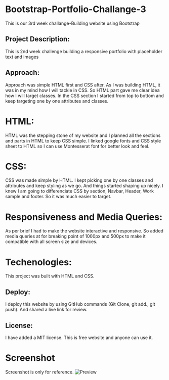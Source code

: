 # Bootstrap-Portfolio-Challange-3
This is our 3rd week challange-Building website using Bootstrap


## Project Description:
This is 2nd week challenge building a responsive portfolio with placeholder text and images


## Approach:
Approach was simple HTML first and CSS after. As I was building HTML, it was in my mind how I will tackle in CSS. So HTML part gave me clear idea how I will
target classes. In the CSS section I started from top to bottom and keep targeting one by one attributes and classes.


# HTML:
HTML was the stepping stone of my website and I planned all the sections and parts in HTML to keep CSS simple. 
I linked google fonts and CSS style sheet to HTML so I can use Montesserat font for better look and feel.


# CSS:
CSS was made simple by HTML. I kept picking one by one classes and attributes and keep styling as we go. And things started shaping up nicely. I knew I am going to differenciate CSS by section, Navbar, Header, Work sample and footer. So it was much easier to target. 


# Responsiveness and Media Queries:

As per brief I had to make the website interactive and responsive. So added media queries at for breaking point of 1000px and 500px to make it compatible with all screen size and devices.


# Techenologies:
This project was built with HTML and CSS.


## Deploy:
I deploy this website by using GitHub commands (Git Clone, git add., git push). And shared a live link for review.


## License:
I have added a MIT license. This is free website and anyone can use it.

# Screenshot

Screenshot is only for reference. 
![Preview](Assets/images/Preview-new.jpg)

